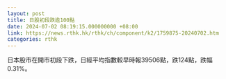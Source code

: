 ```yaml
---
layout: post
title: 日股初段跌逾100點
date: 2024-07-02 08:19:15.000000000 +08:00
link: https://news.rthk.hk/rthk/ch/component/k2/1759875-20240702.htm
categories: rthk
---
```


日本股市在開市初段下跌，日經平均指數較早時報39506點，跌124點，跌幅0.31%。
